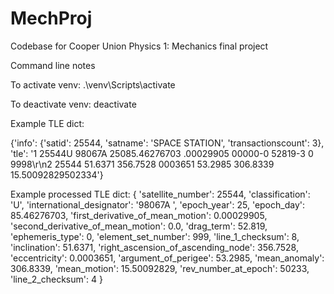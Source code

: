 # MechProj
Codebase for Cooper Union Physics 1: Mechanics final project

Command line notes

To activate venv: .\venv\Scripts\activate

To deactivate venv: deactivate

Example TLE dict:

{'info': 
    {'satid': 25544, 'satname': 'SPACE STATION', 'transactionscount': 3}, 'tle': '1 25544U 98067A   25085.46276703  .00029905  00000-0  52819-3 0  9998\r\n2 25544  51.6371 356.7528 0003651  53.2985 306.8339 15.50092829502334'}

Example processed TLE dict:
{
    'satellite_number': 25544, 
    'classification': 'U', 
    'international_designator': '98067A  ', 
    'epoch_year': 25, 
    'epoch_day': 85.46276703, 
    'first_derivative_of_mean_motion': 0.00029905, 
    'second_derivative_of_mean_motion': 0.0, 
    'drag_term': 52.819, 
    'ephemeris_type': 0, 
    'element_set_number': 999, 
    'line_1_checksum': 8, 
    'inclination': 51.6371, 
    'right_ascension_of_ascending_node': 356.7528, 
    'eccentricity': 0.0003651, 
    'argument_of_perigee': 53.2985, 
    'mean_anomaly': 306.8339, 
    'mean_motion': 15.50092829, 
    'rev_number_at_epoch': 50233, 
    'line_2_checksum': 4
}